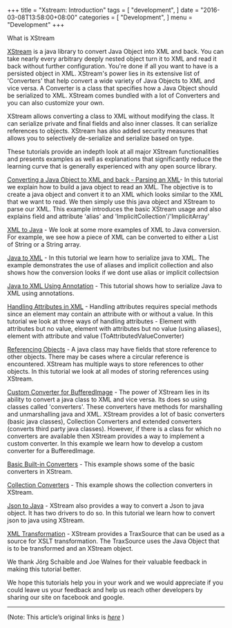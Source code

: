 
+++
title = "Xstream: Introduction"
tags = [
    "development",
]
date = "2016-03-08T13:58:00+08:00"
categories = [
    "Development",
]
menu = "Development"
+++

What is XStream

[XStream](http://www.codehaus.org/ "codehaus") is a java library to convert Java Object into XML and back. You can take nearly every arbitrary deeply nested object turn it to XML and read it back without further configuration. You're done if all you want to have is a persisted object in XML. XStream's power lies in its extensive list of 'Converters' that help convert a wide variety of Java Objects to XML and vice versa. A Converter is a class that specifies how a Java Object should be serialized to XML. XStream comes bundled with a lot of Converters and you can also customize your own.

XStream allows converting a class to XML without modifying the class. It can serialize private and final fields and also inner classes. It can serialize references to objects. XStream has also added security measures that allows you to selectively de-serialize and serialize based on type.
<!--more-->
These tutorials provide an indepth look at all major XStream functionalities and presents examples as well as explanations that significantly reduce the learning curve that is generally experienced with any open source library.

[Converting a Java Object to XML and back - Parsing an XML][]- In this tutorial we explain how to build a java object to read an XML. The objective is to create a java object and convert it to an XML which looks similar to the XML that we want to read. We then simply use this java object and XStream to parse our XML. This example introduces the basic XStream usage and also explains field and attribute 'alias' and 'ImplicitCollection'/'ImplicitArray'

[XML to Java][] - We look at some more examples of XML to Java conversion. For example, we see how a piece of XML can be converted to either a List of String or a String array.

[Java to XML][] - In this tutorial we learn how to serialize java to XML. The example demonstrates the use of aliases and implicit collection and also shows how the conversion looks if we dont use alias or implicit collectsion

[Java to XML Using Annotation][] - This tutorial shows how to serialize Java to XML using annotations.

[Handling Attributes in XML][] - Handling attributes requires special methods since an element may contain an attribute with or without a value. In this tutorial we look at three ways of handling attributes - Element with attributes but no value, element with attributes but no value (using aliases), element with attribute and value (ToAttributedValueConverter)

[Referencing Objects][] - A java class may have fields that store reference to other objects. There may be cases where a circular reference is encountered. XStream has multiple ways to store references to other objects. In this tutorial we look at all modes of storing references using XStream.

[Custom Converter for BufferedImage][] - The power of XStream lies in its ability to convert a java class to XML and vice versa. Its does so using classes called 'converters'. These converters have methods for marshalling and unmarshalling java and XML. XStream provides a lot of basic converters (basic java classes), Collection Converters and extended converters (converts third party java classes). However, if there is a class for which no converters are available then XStream provides a way to implement a custom converter. In this example we learn how to develop a custom converter for a BufferedImage.

[Basic Built-in Converters][] - This example shows some of the basic converters in XStream.

[Collection Converters][] - This example shows the collection converters in XStream.

[Json to Java][] - XStream also provides a way to convert a Json to java object. It has two drivers to do so. In this tutorial we learn how to convert json to java using XStream.

[XML Transformation][] - XStream provides a TraxSource that can be used as a source for XSLT transformation. The TraxSource uses the Java Object that is to be transformed and an XStream object.

We thank Jörg Schaible and Joe Walnes for their valuable feedback in making this tutorial better.

We hope this tutorials help you in your work and we would appreciate if you could leave us your feedback and help us reach other developers by sharing our site on facebook and google.

------------------

(Note: This article’s original links is [*here*](http://www.studytrails.com/java/xml/xstream/xstream-introduction.jsp "XStream Introduction") )

[Converting a Java Object to XML and back - Parsing an XML]: /post/dev_201603081411 (Parsing an XML)
[XML to Java]: /post/dev_201603081427 (XML to Java)
[Java to XML]: /post/dev_201603081433 (Java to XML)
[Java to XML Using Annotation]: /post/dev_201603081441 (Java to XML Usging Annotation)
[Handling Attributes in XML]: / (Handling Attributes in XML)
[Referencing Objects]: / (Referencing Objects)
[Custom Converter for BufferedImage]: / (Custom Converter for BufferedImage)
[Basic Built-in Converters]: / (Basic Built-in Converters)
[Collection Converters]: / (Collection Converters)
[Json to Java]: / (Json to Java)
[XML Transformation]: / (XML Transformation)
